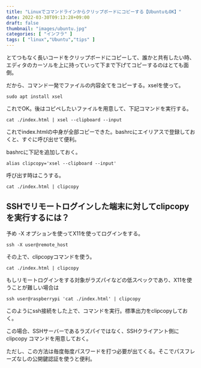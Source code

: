 ```yaml
---
title: "Linuxでコマンドラインからクリップボードにコピーする【UbuntuもOK】"
date: 2022-03-30T09:13:28+09:00
draft: false
thumbnail: "images/ubuntu.jpg"
categories: [ "インフラ" ]
tags: [ "linux","Ubuntu","tips" ]
---
```


とてつもなく長いコードをクリップボードにコピーして、誰かと共有したい時、エディタのカーソルを上に持っていって下まで下げてコピーするのはとても面倒。

だから、コマンド一発でファイルの内容全てをコピーする。xselを使って。


    sudo apt install xsel

これでOK。後はコピペしたいファイルを用意して、下記コマンドを実行する。

    cat ./index.html | xsel --clipboard --input

これでindex.htmlの中身が全部コピーできた。bashrcにエイリアスで登録しておくと、すぐに呼び出せて便利。

bashrcに下記を追加しておく。

    alias clipcopy='xsel --clipboard --input'

呼び出す時はこうする。

    cat ./index.html | clipcopy


## SSHでリモートログインした端末に対してclipcopy を実行するには？

予め -X オプションを使ってX11を使ってログインをする。

```
ssh -X user@remote_host
```

その上で、clipcopyコマンドを使う。

```
cat ./index.html | clipcopy
```

もしリモートログインをする対象がラズパイなどの低スペックであり、X11を使うことが難しい場合は

```
ssh user@raspberrypi 'cat ./index.html' | clipcopy
```

このようにssh接続をした上で、コマンドを実行。標準出力をclipcopyしておく。

この場合、SSHサーバーであるラズパイではなく、SSHクライアント側にclipcopy コマンドを用意しておく。

ただし、この方法は毎度毎度パスワードを打つ必要が出てくる。そこでパスフレーズなしの公開鍵認証を使うと便利。


